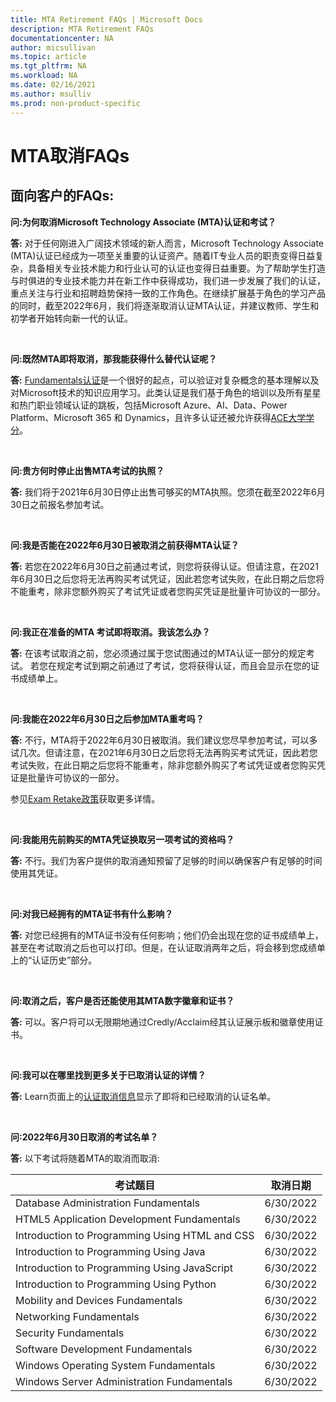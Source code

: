 ```yaml
---
title: MTA Retirement FAQs | Microsoft Docs
description: MTA Retirement FAQs
documentationcenter: NA
author: micsullivan
ms.topic: article
ms.tgt_pltfrm: NA
ms.workload: NA
ms.date: 02/16/2021
ms.author: msulliv
ms.prod: non-product-specific
---
```


# MTA取消FAQs


## 面向客户的FAQs: 


**问:为何取消Microsoft Technology Associate (MTA)认证和考试？**

**答:** 对于任何刚进入广阔技术领域的新人而言，Microsoft Technology Associate (MTA)认证已经成为一项至关重要的认证资产。随着IT专业人员的职责变得日益复杂，具备相关专业技术能力和行业认可的认证也变得日益重要。为了帮助学生打造与时俱进的专业技术能力并在新工作中获得成功，我们进一步发展了我们的认证，重点关注与行业和招聘趋势保持一致的工作角色。在继续扩展基于角色的学习产品的同时，截至2022年6月，我们将逐渐取消认证MTA认证，并建议教师、学生和初学者开始转向新一代的认证。

<br/>

**问:既然MTA即将取消，那我能获得什么替代认证呢？**

**答:** [Fundamentals认证](/learn/certifications/browse/?type=fundamentals)是一个很好的起点，可以验证对复杂概念的基本理解以及对Microsoft技术的知识应用学习。此类认证是我们基于角色的培训以及所有星星和热门职业领域认证的跳板，包括Microsoft Azure、AI、Data、Power Platform、Microsoft 365 和 Dynamics，且许多认证还被允许获得[ACE大学学分](/learn/certifications/ace-credit-for-certification-exams)。 

<br/>

**问:贵方何时停止出售MTA考试的执照？**

**答:** 我们将于2021年6月30日停止出售可够买的MTA执照。您须在截至2022年6月30日之前报名参加考试。

<br/>

**问:我是否能在2022年6月30日被取消之前获得MTA认证？**

**答:** 若您在2022年6月30日之前通过考试，则您将获得认证。但请注意，在2021年6月30日之后您将无法再购买考试凭证，因此若您考试失败，在此日期之后您将不能重考，除非您额外购买了考试凭证或者您购买凭证是批量许可协议的一部分。

<br/>

**问:我正在准备的MTA 考试即将取消。我该怎么办？**

**答:** 在该考试取消之前，您必须通过属于您试图通过的MTA认证一部分的规定考试。 若您在规定考试到期之前通过了考试，您将获得认证，而且会显示在您的证书成绩单上。

<br/>

**问:我能在2022年6月30日之后参加MTA重考吗？**

**答:** 不行，MTA将于2022年6月30日被取消。我们建议您尽早参加考试，可以多试几次。但请注意，在2021年6月30日之后您将无法再购买考试凭证，因此若您考试失败，在此日期之后您将不能重考，除非您额外购买了考试凭证或者您购买凭证是批量许可协议的一部分。
<br/>

参见[Exam Retake政策](/learn/certifications/exam-security-policy-and-exam-retake-policy#exam-retake-policy)获取更多详情。

<br/>

**问:我能用先前购买的MTA凭证换取另一项考试的资格吗？**

**答:** 不行。我们为客户提供的取消通知预留了足够的时间以确保客户有足够的时间使用其凭证。

<br/>

**问:对我已经拥有的MTA证书有什么影响？**

**答:** 对您已经拥有的MTA证书没有任何影响；他们仍会出现在您的证书成绩单上，甚至在考试取消之后也可以打印。但是，在认证取消两年之后，将会移到您成绩单上的“认证历史”部分。

<br/>

**问:取消之后，客户是否还能使用其MTA数字徽章和证书？**

**答:** 可以。客户将可以无限期地通过Credly/Acclaim经其认证展示板和徽章使用证书。

<br/>


**问:我可以在哪里找到更多关于已取消认证的详情？**

**答:** Learn页面上的[认证取消信息](/learn/certifications/retired-certifications)显示了即将和已经取消的认证名单。

<br/>

**问:2022年6月30日取消的考试名单？**

**答:** 以下考试将随着MTA的取消而取消:

| 考试题目                                     | 取消日期 |
|------------------------------------------------|-----------------|
| Database Administration Fundamentals           | 6/30/2022       |
| HTML5 Application Development Fundamentals     | 6/30/2022       |
| Introduction to Programming Using HTML and CSS | 6/30/2022       |
| Introduction to Programming Using Java         | 6/30/2022       |
| Introduction to Programming Using JavaScript   | 6/30/2022       |
| Introduction to Programming Using Python       | 6/30/2022       |
| Mobility and Devices Fundamentals              | 6/30/2022       |
| Networking Fundamentals                        | 6/30/2022       |
| Security Fundamentals                          | 6/30/2022       |
| Software Development Fundamentals              | 6/30/2022       |
| Windows Operating System Fundamentals          | 6/30/2022       |
| Windows Server Administration Fundamentals     | 6/30/2022       |

<br/>

